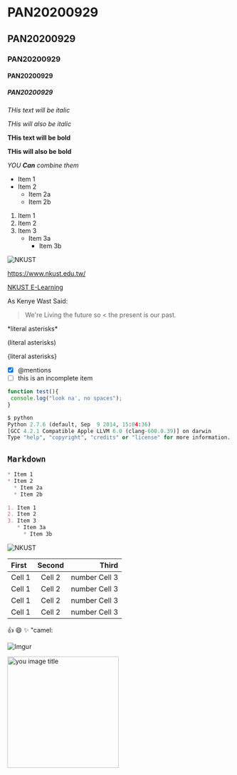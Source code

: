 # PAN20200929
## PAN20200929
### PAN20200929
#### PAN20200929
##### PAN20200929

*THis text will be italic*

_THis will also be italic_

**THis text will be bold**

__THis will also be bold__

*YOU **Can** combine them*

* Item 1
* Item 2
  * Item 2a
  * Item 2b
  
1. Item 1
2. Item 2
3. Item 3
   * Item 3a
     * Item 3b
     
![NKUST](nkust_s.png "高雄科大")

<https://www.nkust.edu.tw/>

[NKUST E-Learning](https://elearning.nkust.edu.tw/mooc/index.php)

As Kenye Wast Said:

> We're Living the future so
< the present is our past.

\*literal asterisks\*

\(literal asterisks\)

\{literal asterisks\}

- [X] @mentions
- [ ] this is an incomplete item

```Javascript
function test(){
 console.log("look na', no spaces");
}
```

```python
$ python
Python 2.7.6 (default, Sep  9 2014, 15:04:36)
[GCC 4.2.1 Compatible Apple LLVM 6.0 (clang-600.0.39)] on darwin
Type "help", "copyright", "credits" or "license" for more information.
```


## `Markdown`
``` Markdown
* Item 1
* Item 2
  * Item 2a
  * Item 2b
  
1. Item 1
2. Item 2
3. Item 3
   * Item 3a
     * Item 3b
```
![NKUST](nkust_s.png "高雄科大")

|First | Second | Third |
|:-----|:------:|------:|
|Cell 1| Cell 2 |number Cell 3 | 
|Cell 1| Cell 2 |number Cell 3 |
|Cell 1| Cell 2 |number Cell 3 |
|Cell 1| Cell 2 |number Cell 3 |

:+1:
:smile:
:sparkles:
"camel:


![Imgur](https://free.com.tw/blog/wp-content/uploads/2013/07/imgur2013-07-04_1201.png "Imgur")


<img src= "https://free.com.tw/blog/wp-content/uploads/2013/07/imgur2013-07-04_1201.png" alt = "you image title" width="250"/>
